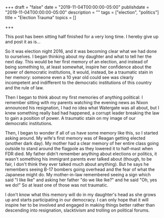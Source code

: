 +++
draft = "false"
date = "2019-11-04T00:00:00-05:00"
publishdate = "2019-11-04T00:00:00-05:00"
description = ""
tags = ["election", "politics"]
title = "Election Trauma"
topics = []

+++

This post has been sitting half finished for a very long time.  I hereby give up and post it as is...

So it was election night 2016, and it was becoming clear what we had done to ourselves.  I began thinking about my daughter and what to tell her the next day.  This would be her first memory of an election, and instead of being something to, at least somewhat, inspire her confidence about the power of democratic institutions, it would, instead, be a traumatic stain in her memory: someone even a 10 year old could see was clearly incompetent and indifferent to the democratic institutions of this country and the rule of law.

Then I began to think about my first memories of anything political:  I remember sitting with my parents watching the evening news as Nixon announced his resignation, I had no idea what Watergate was all about, but I knew something really bad had happened, a corrupt leader breaking the law to gain a position of power.  A traumatic stain on my image of our democratic institutions.

Then, I began to wonder if all of us have some memory like this, so I started asking around.  My wife's first memory was of Reagan getting elected (another dark day).  My mother had a clear memory of her entire class going outside to stand around the flagpole as they lowered it to half-mast when FDR died.  My father didn't remember anything about elections or politics, it wasn't something his immigrant parents ever talked about (though, to be fair, I don't think they ever talked much about anything).  But he says he remembers seeing B-17 bombers going overhead and the fear of what the Japanese might do.  My mother-in-law remembered seeing a sign which said "I like Ike" and asking her father "do we like Ike?" and he said "Oh, yes we do!"  So at least one of those was not traumatic.

I don't know what this memory will do in my daughter's head as she grows up and starts participating in our democracy.  I can only hope that it will inspire her to be involved and engaged in making things better rather than descending into resignation, slacktivism and trolling on political forums.
